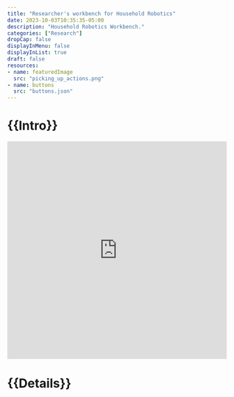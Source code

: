 ```yaml
---
title: "Researcher's workbench for Household Robotics"
date: 2023-10-03T10:35:35-05:00
description: "Household Robotics Workbench."
categories: ["Research"]
dropCap: false
displayInMenu: false
displayInList: true
draft: false
resources:
- name: featuredImage
  src: "picking_up_actions.png"
- name: buttons
  src: "buttons.json"
---
```


# {{Intro}}

<iframe frameBorder="0" style="width:100%;height:500px;" src="https://intel4coro.github.io/coai-list/#/widgets/ActionForm?data=/coai-list/household.json"></iframe>


# {{Details}}